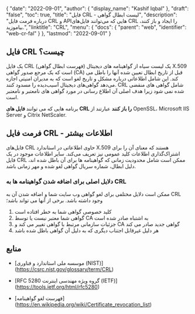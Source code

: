 {
  "date": "2022-09-01",
  "author": {
    "display_name": "Kashif Iqbal"
},
  "draft": "false",
  "toc": true,
  "title": "فایل CRL - لیست ابطال گواهی",
  "description": "درباره فرمت فایل CRL و APIهایی که می‌توانند فایل‌های CRL را ایجاد و باز کنند، بیاموزید.",
  "linktitle": "CRL",
  "menu": {
    "docs": {
      "parent": "web",
      "identifier": "web-cr-fal"
}
},
  "lastmod": "2022-09-01"
}

## فایل CRL چیست؟

یک فایل CRL (فهرست ابطال گواهی) یک لیست سیاه از گواهینامه های دیجیتال X.509 است که یک مرجع صدور گواهی (CA) قبل از تاریخ ابطال تعیین شده آنها را باطل می کند. این شامل اطلاعاتی درباره مشکل و تاریخ لغو است که به مدیران امنیتی اجازه می‌دهد گواهی‌های دیجیتال آسیب‌دیده را مسدود کنند. CRL شامل گواهی های منقضی شده نمی شود زیرا هدف اصلی آن اطلاع رسانی در مورد گواهی های نامعتبر و نامعتبر است.

برنامه هایی که می توانند **فایل های CRL را باز کنند** عبارتند از OpenSSL، Microsoft IIS Server و Citrix NetScaler.

## فرمت فایل CRL - اطلاعات بیشتر

فایل‌های CRL حاوی اطلاعاتی در استاندارد X.509 هستند که معنای آن را برای اشتراک‌گذاری اطلاعات کلید عمومی نیز تعریف می‌کند. سایر اطلاعات موجود در یک فایل CRL ممکن است شامل محدودیت زمانی که گواهینامه ها برای آن باطل شده اند، دلیل ابطال، شماره سریال گواهی لغو شده و مهر زمانی باشد.


### دلایل اصلی برای اضافه شدن گواهینامه ها به CRL

ممکن است دلایل مختلفی برای لغو گواهی وب سایت شما و اضافه شدن آن به CRL وجود داشته باشد. برخی از آنها می تواند باشد؛

1. کلید خصوصی گواهی شما به خطر افتاده است
1. گواهی شما معتبر نیست یا توسط CA به اشتباه صادر شده است
1. جزئیات سازمانی مرتبط با گواهی تغییر می کند و CA گواهی جدید صادر می کند
1. هر دلیل غیرقابل اجتناب دیگری که به دلیل آن گواهی باطل شده باشد

## منابع

* [موسسه ملی استاندارد و فناوری (NIST)] (https://csrc.nist.gov/glossary/term/CRL)

* [RFC 5280 گروه ویژه مهندسی اینترنت (IETF)] (https://tools.ietf.org/html/rfc5280)

* [فهرست لغو گواهینامه] (https://en.wikipedia.org/wiki/Certificate_revocation_list)


